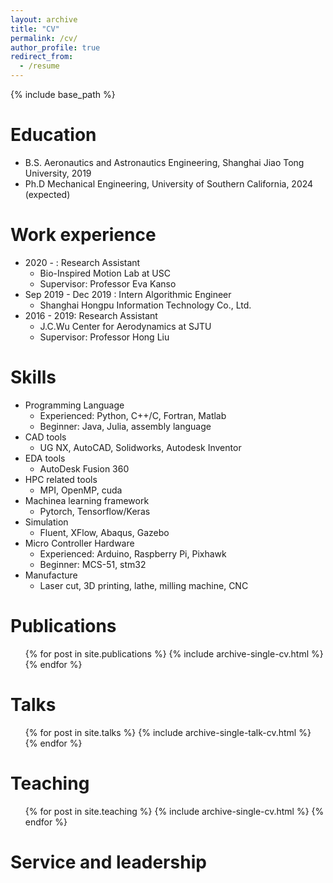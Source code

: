 ```yaml
---
layout: archive
title: "CV"
permalink: /cv/
author_profile: true
redirect_from:
  - /resume
---
```


{% include base_path %}

Education
======
* B.S. Aeronautics and Astronautics Engineering, Shanghai Jiao Tong University, 2019
* Ph.D Mechanical Engineering, University of Southern California, 2024 (expected)

Work experience
======
* 2020 - : Research Assistant
  * Bio-Inspired Motion Lab at USC
  <!-- * Duties included: Tagging issues -->
  * Supervisor: Professor Eva Kanso
* Sep 2019 - Dec 2019 : Intern Algorithmic Engineer
  * Shanghai Hongpu Information Technology Co., Ltd. 
* 2016 - 2019: Research Assistant
  * J.C.Wu Center for Aerodynamics at SJTU
  <!-- * Duties included: Merging pull requests -->
  * Supervisor: Professor Hong Liu
  
Skills
======
* Programming Language
  * Experienced: Python, C++/C, Fortran, Matlab
  * Beginner: Java, Julia, assembly language
* CAD tools
  * UG NX, AutoCAD, Solidworks, Autodesk Inventor
* EDA tools
  * AutoDesk Fusion 360
* HPC related tools
  * MPI, OpenMP, cuda
* Machinea learning framework
  * Pytorch, Tensorflow/Keras
* Simulation
  * Fluent, XFlow, Abaqus, Gazebo
* Micro Controller Hardware
  * Experienced: Arduino, Raspberry Pi, Pixhawk
  * Beginner:  MCS-51, stm32
* Manufacture
  * Laser cut, 3D printing, lathe, milling machine, CNC 



Publications
======
  <ul>{% for post in site.publications %}
    {% include archive-single-cv.html %}
  {% endfor %}</ul>
  
Talks
======
  <ul>{% for post in site.talks %}
    {% include archive-single-talk-cv.html %}
  {% endfor %}</ul>
  
Teaching
======
  <ul>{% for post in site.teaching %}
    {% include archive-single-cv.html %}
  {% endfor %}</ul>
  
Service and leadership
======
<!-- * Currently signed in to 43 different slack teams -->

